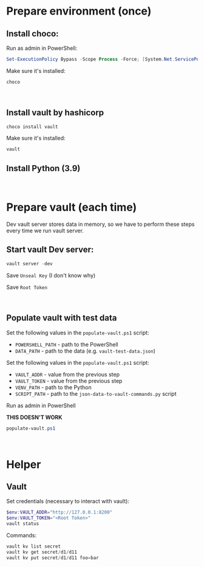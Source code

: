 # Prepare environment (once)

## Install choco:

Run as admin in PowerShell:

```powershell
Set-ExecutionPolicy Bypass -Scope Process -Force; [System.Net.ServicePointManager]::SecurityProtocol = [System.Net.ServicePointManager]::SecurityProtocol -bor 3072; iex ((New-Object System.Net.WebClient).DownloadString('https://community.chocolatey.org/install.ps1'))
```

Make sure it's installed:

```powershell
choco
```

&nbsp;

## Install vault by hashicorp

```powershell
choco install vault
```

Make sure it's installed:

```powershell
vault
```

## Install Python (3.9)

&nbsp;

# Prepare vault (each time)

Dev vault server stores data in memory, so we have to perform these steps every time we run vault server.

## Start vault Dev server:

```powershell
vault server -dev
```

Save `Unseal Key` (I don't know why)

Save `Root Token`

&nbsp;

## Populate vault with test data

Set the following values in the `populate-vault.ps1` script:

-   `POWERSHELL_PATH` - path to the PowerShell
-   `DATA_PATH` - path to the data (e.g. `vault-test-data.json`)

Set the following values in the `populate-vault.ps1` script:

-   `VAULT_ADDR` - value from the previous step
-   `VAULT_TOKEN` - value from the previous step
-   `VENV_PATH` - path to the Python
-   `SCRIPT_PATH` - path to the `json-data-to-vault-commands.py` script

Run as admin in PowerShell

**THIS DOESN'T WORK**

```powershell
populate-vault.ps1
```

&nbsp;

# Helper

## Vault

Set credentials (necessary to interact with vault):

```powershell
$env:VAULT_ADDR="http://127.0.0.1:8200"
$env:VAULT_TOKEN="<Root Token>"
vault status
```

Commands:

```powershell
vault kv list secret
vault kv get secret/d1/d11
vault kv put secret/d1/d11 foo=bar
```
